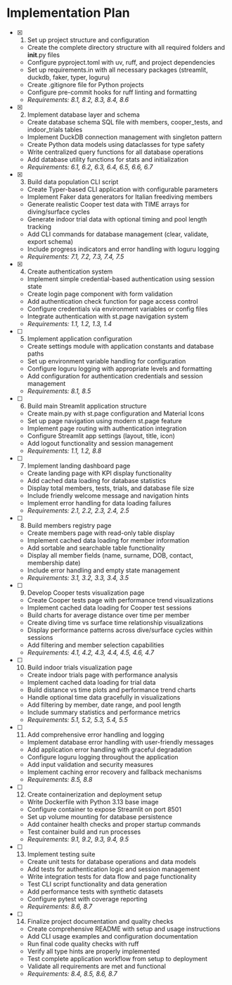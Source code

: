# Implementation Plan

- [x] 1. Set up project structure and configuration





  - Create the complete directory structure with all required folders and __init__.py files
  - Configure pyproject.toml with uv, ruff, and project dependencies
  - Set up requirements.in with all necessary packages (streamlit, duckdb, faker, typer, loguru)
  - Create .gitignore file for Python projects
  - Configure pre-commit hooks for ruff linting and formatting
  - _Requirements: 8.1, 8.2, 8.3, 8.4, 8.6_

- [x] 2. Implement database layer and schema






  - Create database schema SQL file with members, cooper_tests, and indoor_trials tables
  - Implement DuckDB connection management with singleton pattern
  - Create Python data models using dataclasses for type safety
  - Write centralized query functions for all database operations
  - Add database utility functions for stats and initialization
  - _Requirements: 6.1, 6.2, 6.3, 6.4, 6.5, 6.6, 6.7_

- [x] 3. Build data population CLI script



  - Create Typer-based CLI application with configurable parameters
  - Implement Faker data generators for Italian freediving members
  - Generate realistic Cooper test data with TIME arrays for diving/surface cycles
  - Generate indoor trial data with optional timing and pool length tracking
  - Add CLI commands for database management (clear, validate, export schema)
  - Include progress indicators and error handling with loguru logging
  - _Requirements: 7.1, 7.2, 7.3, 7.4, 7.5_

- [x] 4. Create authentication system




  - Implement simple credential-based authentication using session state
  - Create login page component with form validation
  - Add authentication check function for page access control
  - Configure credentials via environment variables or config files
  - Integrate authentication with st.page navigation system
  - _Requirements: 1.1, 1.2, 1.3, 1.4_

- [ ] 5. Implement application configuration
  - Create settings module with application constants and database paths
  - Set up environment variable handling for configuration
  - Configure loguru logging with appropriate levels and formatting
  - Add configuration for authentication credentials and session management
  - _Requirements: 8.1, 8.5_

- [ ] 6. Build main Streamlit application structure
  - Create main.py with st.page configuration and Material Icons
  - Set up page navigation using modern st.page feature
  - Implement page routing with authentication integration
  - Configure Streamlit app settings (layout, title, icon)
  - Add logout functionality and session management
  - _Requirements: 1.1, 1.2, 8.8_

- [ ] 7. Implement landing dashboard page
  - Create landing page with KPI display functionality
  - Add cached data loading for database statistics
  - Display total members, tests, trials, and database file size
  - Include friendly welcome message and navigation hints
  - Implement error handling for data loading failures
  - _Requirements: 2.1, 2.2, 2.3, 2.4, 2.5_

- [ ] 8. Build members registry page
  - Create members page with read-only table display
  - Implement cached data loading for member information
  - Add sortable and searchable table functionality
  - Display all member fields (name, surname, DOB, contact, membership date)
  - Include error handling and empty state management
  - _Requirements: 3.1, 3.2, 3.3, 3.4, 3.5_

- [ ] 9. Develop Cooper tests visualization page
  - Create Cooper tests page with performance trend visualizations
  - Implement cached data loading for Cooper test sessions
  - Build charts for average distance over time per member
  - Create diving time vs surface time relationship visualizations
  - Display performance patterns across dive/surface cycles within sessions
  - Add filtering and member selection capabilities
  - _Requirements: 4.1, 4.2, 4.3, 4.4, 4.5, 4.6, 4.7_

- [ ] 10. Build indoor trials visualization page
  - Create indoor trials page with performance analysis
  - Implement cached data loading for trial data
  - Build distance vs time plots and performance trend charts
  - Handle optional time data gracefully in visualizations
  - Add filtering by member, date range, and pool length
  - Include summary statistics and performance metrics
  - _Requirements: 5.1, 5.2, 5.3, 5.4, 5.5_

- [ ] 11. Add comprehensive error handling and logging
  - Implement database error handling with user-friendly messages
  - Add application error handling with graceful degradation
  - Configure loguru logging throughout the application
  - Add input validation and security measures
  - Implement caching error recovery and fallback mechanisms
  - _Requirements: 8.5, 8.8_

- [ ] 12. Create containerization and deployment setup
  - Write Dockerfile with Python 3.13 base image
  - Configure container to expose Streamlit on port 8501
  - Set up volume mounting for database persistence
  - Add container health checks and proper startup commands
  - Test container build and run processes
  - _Requirements: 9.1, 9.2, 9.3, 9.4, 9.5_

- [ ] 13. Implement testing suite
  - Create unit tests for database operations and data models
  - Add tests for authentication logic and session management
  - Write integration tests for data flow and page functionality
  - Test CLI script functionality and data generation
  - Add performance tests with synthetic datasets
  - Configure pytest with coverage reporting
  - _Requirements: 8.6, 8.7_

- [ ] 14. Finalize project documentation and quality checks
  - Create comprehensive README with setup and usage instructions
  - Add CLI usage examples and configuration documentation
  - Run final code quality checks with ruff
  - Verify all type hints are properly implemented
  - Test complete application workflow from setup to deployment
  - Validate all requirements are met and functional
  - _Requirements: 8.4, 8.5, 8.6, 8.7_
